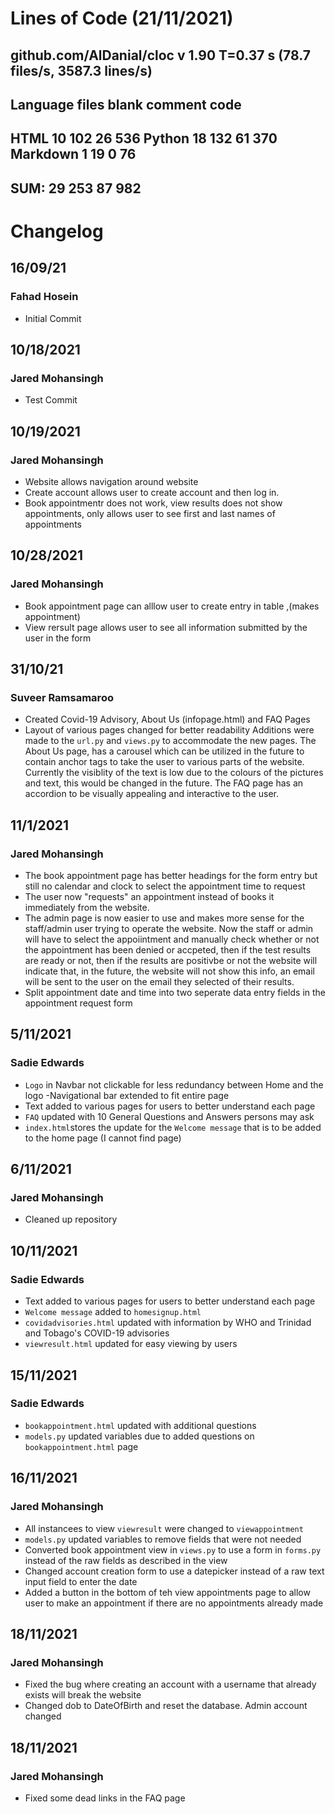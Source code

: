 # Lines of Code (21/11/2021)
github.com/AlDanial/cloc v 1.90  T=0.37 s (78.7 files/s, 3587.3 lines/s)
-------------------------------------------------------------------------------
Language                     files          blank        comment           code
-------------------------------------------------------------------------------
HTML                            10            102             26            536
Python                          18            132             61            370
Markdown                         1             19              0             76
-------------------------------------------------------------------------------
SUM:                            29            253             87            982
-------------------------------------------------------------------------------

# Changelog

## 16/09/21
### Fahad Hosein
* Initial Commit

## 10/18/2021 
### Jared Mohansingh
* Test Commit

## 10/19/2021
### Jared Mohansingh
* Website allows navigation around website
* Create account allows user to create account and then log in.
* Book appointmentr does not work, view results does not show appointments, only allows user to see first and last names of appointments


## 10/28/2021
### Jared Mohansingh
* Book appointment page can alllow user to create entry in table ,(makes appointment)
* View rersult page allows user to see all information submitted by the user in the form


## 31/10/21
### Suveer Ramsamaroo
* Created Covid-19 Advisory, About Us (infopage.html) and FAQ Pages
* Layout of various pages changed for better readability
Additions were made to the `url.py` and `views.py` to accommodate the new pages.
The About Us page, has a carousel which can be utilized in the future to contain anchor tags to take the user to various parts of the website. Currently the visiblity of the text is low due to the colours of the pictures and text, this would be changed in the future.
The FAQ page has an accordion to be visually appealing and interactive to the user. 

## 11/1/2021 
### Jared Mohansingh
* The book appointment page has better headings for the form entry but still no calendar and clock to select the appointment time to request 
* The user now "requests" an appointment instead of books it immediately from the website.
* The admin page is now easier to use and makes more sense for the staff/admin user trying to operate the website. Now the staff or admin will have to
select the appoiintment and manually check whether or not the appointment has been denied or accpeted, then if the test results are ready or not, then if the 
results are positivbe or not the website will indicate that, in the future, the website will not show this info, an email will be sent to the user on the 
email they selected of their results.
* Split appointment date and time into two seperate data entry fields in the appointment request form
                    
## 5/11/2021
### Sadie Edwards
* `Logo` in Navbar not clickable for less redundancy between Home and the logo
    -Navigational bar extended to fit entire page
* Text added to various pages for users to better understand each page
* `FAQ` updated with 10 General Questions and Answers persons may ask
* `index.html`stores the update for the `Welcome message` that is to be added to the home page (I cannot find page)


## 6/11/2021
### Jared Mohansingh
* Cleaned up repository


## 10/11/2021
### Sadie Edwards
* Text added to various pages for users to better understand each page
* `Welcome message` added to `homesignup.html`
* `covidadvisories.html` updated with information by WHO and Trinidad and Tobago's COVID-19 advisories
* `viewresult.html` updated for easy viewing by users

## 15/11/2021
### Sadie Edwards
* `bookappointment.html` updated with additional questions
* `models.py` updated variables due to added questions on `bookappointment.html` page

## 16/11/2021
### Jared Mohansingh
* All instancees to view `viewresult` were changed to `viewappointment`
* `models.py` updated variables to remove fields that were not needed
* Converted book appointment view in `views.py` to use a form in `forms.py` instead of the raw fields as described in the view
* Changed account creation form to use a datepicker instead of a raw text input field to enter the date
* Added a button in the bottom of teh view appointments page to allow user to make an appointment if there are no appointments already made 


## 18/11/2021
### Jared Mohansingh
* Fixed the bug where creating an account with a username that already exists will break the website
* Changed dob to DateOfBirth and reset the database. Admin account changed

## 18/11/2021
### Jared Mohansingh
* Fixed some dead links in the FAQ page
